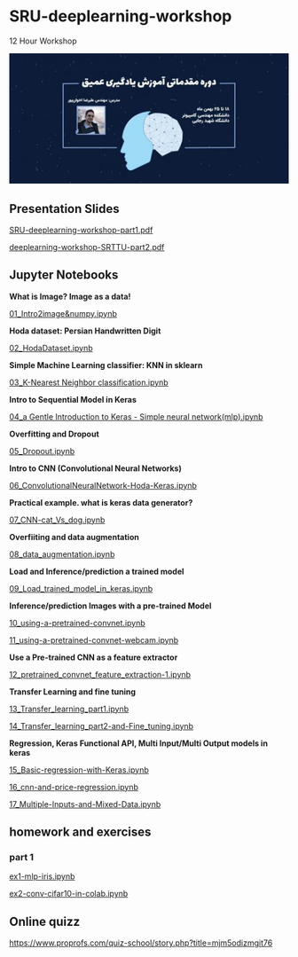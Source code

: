 # SRU-deeplearning-workshop
12 Hour Workshop

![workshop](./image/workshop.jpg)

## Presentation Slides

[SRU-deeplearning-workshop-part1.pdf](https://github.com/Alireza-Akhavan/SRU-deeplearning-workshop/blob/master/slides/SRU-deeplearning-workshop-part1.pdf)

[deeplearning-workshop-SRTTU-part2.pdf](https://github.com/Alireza-Akhavan/SRU-deeplearning-workshop/blob/master/slides/deeplearning-workshop-SRTTU-part2.pdf)

## Jupyter Notebooks

**What is Image? Image as a data!**

[01_Intro2image&numpy.ipynb](https://nbviewer.jupyter.org/github/alireza-akhavan/SRU-deeplearning-workshop/blob/master/01_Intro2image%26numpy.ipynb)

**Hoda dataset: Persian Handwritten Digit**

[02_HodaDataset.ipynb](https://nbviewer.jupyter.org/github/alireza-akhavan/SRU-deeplearning-workshop/blob/master/02_HodaDataset.ipynb)

**Simple Machine Learning classifier: KNN in sklearn**

[03_K-Nearest Neighbor classification.ipynb](https://nbviewer.jupyter.org/github/alireza-akhavan/SRU-deeplearning-workshop/blob/master/03_K-Nearest%20Neighbor%20classification.ipynb)

**Intro to Sequential Model in Keras**

[04_a Gentle Introduction to Keras - Simple neural network(mlp).ipynb](https://nbviewer.jupyter.org/github/alireza-akhavan/SRU-deeplearning-workshop/blob/master/04_a%20Gentle%20Introduction%20to%20Keras%20-%20Simple%20neural%20network%28mlp%29.ipynb)

**Overfitting and Dropout**

[05_Dropout.ipynb](https://nbviewer.jupyter.org/github/alireza-akhavan/SRU-deeplearning-workshop/blob/master/05_Dropout.ipynb)

**Intro to CNN (Convolutional Neural Networks)**

[06_ConvolutionalNeuralNetwork-Hoda-Keras.ipynb](https://nbviewer.jupyter.org/github/alireza-akhavan/SRU-deeplearning-workshop/blob/master/06_ConvolutionalNeuralNetwork-Hoda-Keras.ipynb)

**Practical example. what is keras data generator?**

[07_CNN-cat_Vs_dog.ipynb](https://nbviewer.jupyter.org/github/alireza-akhavan/SRU-deeplearning-workshop/blob/master/07_CNN-cat_Vs_dog.ipynb)

**Overfiiting and data augmentation**

[08_data_augmentation.ipynb](https://nbviewer.jupyter.org/github/alireza-akhavan/SRU-deeplearning-workshop/blob/master/08_data_augmentation.ipynb)

**Load and Inference/prediction a trained model**

[09_Load_trained_model_in_keras.ipynb](https://nbviewer.jupyter.org/github/alireza-akhavan/SRU-deeplearning-workshop/blob/master/09_Load_trained_model_in_keras.ipynb)

**Inference/prediction Images with a pre-trained Model**

[10_using-a-pretrained-convnet.ipynb](https://nbviewer.jupyter.org/github/alireza-akhavan/SRU-deeplearning-workshop/blob/master/10_using-a-pretrained-convnet.ipynb)

[11_using-a-pretrained-convnet-webcam.ipynb](https://nbviewer.jupyter.org/github/alireza-akhavan/SRU-deeplearning-workshop/blob/master/11_using-a-pretrained-convnet-webcam.ipynb)

**Use a Pre-trained CNN as a feature extractor**

[12_pretrained_convnet_feature_extraction-1.ipynb](https://nbviewer.jupyter.org/github/alireza-akhavan/SRU-deeplearning-workshop/blob/master/12_pretrained_convnet_feature_extraction-1.ipynb)

**Transfer Learning and fine tuning**

[13_Transfer_learning_part1.ipynb](https://nbviewer.jupyter.org/github/alireza-akhavan/SRU-deeplearning-workshop/blob/master/13_Transfer_learning_part1.ipynb)

[14_Transfer_learning_part2-and-Fine_tuning.ipynb](https://nbviewer.jupyter.org/github/alireza-akhavan/SRU-deeplearning-workshop/blob/master/14_Transfer_learning_part2-and-Fine_tuning.ipynb)

**Regression, Keras Functional API, Multi Input/Multi Output models in keras**

[15_Basic-regression-with-Keras.ipynb](https://nbviewer.jupyter.org/github/alireza-akhavan/SRU-deeplearning-workshop/blob/master/15_%20Basic-regression-with-Keras.ipynb)

[16_cnn-and-price-regression.ipynb](https://nbviewer.jupyter.org/github/alireza-akhavan/SRU-deeplearning-workshop/blob/master/16_cnn-and-price-regression.ipynb)

[17_Multiple-Inputs-and-Mixed-Data.ipynb](https://nbviewer.jupyter.org/github/alireza-akhavan/SRU-deeplearning-workshop/blob/master/17_Multiple-Inputs-and-Mixed-Data.ipynb)


## homework and exercises
### part 1

[ex1-mlp-iris.ipynb](https://nbviewer.jupyter.org/github/alireza-akhavan/SRU-deeplearning-workshop/blob/master/homework/ex1-mlp-iris.ipynb)

[ex2-conv-cifar10-in-colab.ipynb](https://nbviewer.jupyter.org/github/alireza-akhavan/SRU-deeplearning-workshop/blob/master/homework/ex2-conv-cifar10-in-colab.ipynb)


## Online quizz

https://www.proprofs.com/quiz-school/story.php?title=mjm5odizmgit76

